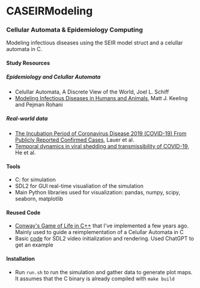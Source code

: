 # CASEIRModeling
### Cellular Automata & Epidemiology Computing
Modeling infectious diseases using the SEIR model struct and a celullar automata in C.

#### Study Resources
##### Epidemiology and Celullar Automata
  - Celullar Automata, A Discrete View of the World, Joel L. Schiff
  - [Modeling Infectious Diseases in Humans and Animals](https://dokumen.pub/modeling-infectious-diseases-in-humans-and-animals-9781400841035.html), Matt J. Keeling and Pejman Rohani
##### Real-world data
  - [The Incubation Period of Coronavirus Disease 2019 (COVID-19) From Publicly Reported Confirmed Cases](https://doi.org/10.7326/M20-05040), Lauer et al.
  - [Temporal dynamics in viral shedding and transmissibility of COVID-19](https://doi.org/10.1038/s41591-020-0869-5), He et al.

#### Tools
  - C: for simulation
  - SDL2 for GUI real-time visualiation of the simulation
  - Main Python libraries used for visualization: pandas, numpy, scipy, seaborn, matplotlib

#### Reused Code
  - [Conway's Game of Life in C++](https://github.com/roxacarv/roxacs_code_cellar/tree/master/Algorithms/Conway's%20Game%20of%20Life/C%2B%2B) that I've implemented a few years ago. Mainly used to guide a reimplementation of a Celullar Automata in C
  - Basic [code](https://github.com/roxacarv/CASEIRModeling/blob/master/usage_examples/sdl2_usage.c) for SDL2 video initialization and rendering. Used ChatGPT to get an example

#### Installation
  - Run `run.sh` to run the simulation and gather data to generate plot maps. It assumes that the C binary is already compiled with `make build`
